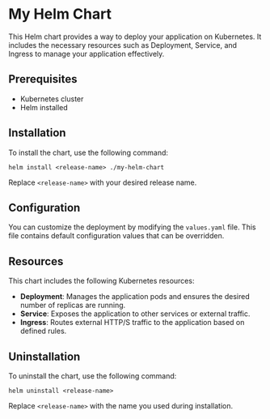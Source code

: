 # My Helm Chart

This Helm chart provides a way to deploy your application on Kubernetes. It includes the necessary resources such as Deployment, Service, and Ingress to manage your application effectively.

## Prerequisites

- Kubernetes cluster
- Helm installed

## Installation

To install the chart, use the following command:

```
helm install <release-name> ./my-helm-chart
```

Replace `<release-name>` with your desired release name.

## Configuration

You can customize the deployment by modifying the `values.yaml` file. This file contains default configuration values that can be overridden.

## Resources

This chart includes the following Kubernetes resources:

- **Deployment**: Manages the application pods and ensures the desired number of replicas are running.
- **Service**: Exposes the application to other services or external traffic.
- **Ingress**: Routes external HTTP/S traffic to the application based on defined rules.

## Uninstallation

To uninstall the chart, use the following command:

```
helm uninstall <release-name>
```

Replace `<release-name>` with the name you used during installation.